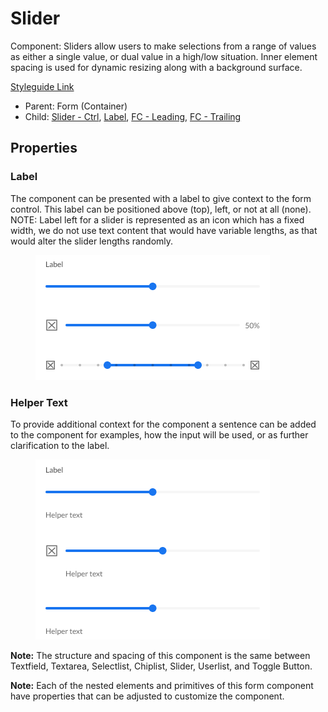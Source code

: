 # Slider

Component: Sliders allow users to make selections from a range of values as either a single value, or dual value in a high/low situation. Inner element spacing is used for dynamic resizing along with a background surface.

[Styleguide Link](https://zpl.io/brGNo51)

* Parent: Form (Container)
* Child: [Slider - Ctrl](../../overview/slider/), [Label](../../overview/label.md), [FC - Leading](fc-leading.md), [FC - Trailing](fc-trailing.md)

## Properties

### Label

The component can be presented with a label to give context to the form control. This label can be positioned above (top), left, or not at all (none). NOTE: Label left for a slider is represented as an icon which has a fixed width, we do not use text content that would have variable lengths, as that would alter the slider lengths randomly.

<figure><img src="../../../.gitbook/assets/Label (8).png" alt=""><figcaption></figcaption></figure>

### Helper Text

To provide additional context for the component a sentence can be added to the component for examples, how the input will be used, or as further clarification to the label.

<figure><img src="../../../.gitbook/assets/Helper (6).png" alt=""><figcaption></figcaption></figure>

**Note:** The structure and spacing of this component is the same between Textfield, Textarea, Selectlist, Chiplist, Slider, Userlist, and Toggle Button.

**Note:** Each of the nested elements and primitives of this form component have properties that can be adjusted to customize the component.
